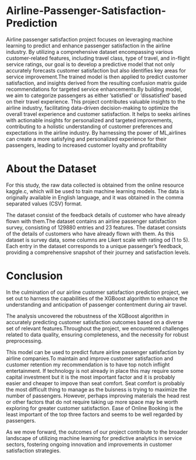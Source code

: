 # Airline-Passenger-Satisfaction-Prediction
Airline passenger satisfaction project focuses on leveraging machine learning to predict and enhance passenger satisfaction in the airline industry. By
utilizing a comprehensive dataset encompassing various customer-related features, including travel class, type of travel, and in-flight service ratings, our
goal is to develop a predictive model that not only accurately forecasts customer satisfaction but also identifies key areas for service improvement.The
trained model is then applied to predict customer satisfaction, and insights
derived from the resulting confusion matrix guide recommendations for targeted service enhancements.By building model, we aim to categorize passengers as either ’satisfied’ or ’dissatisfied’ based on their travel experience.
This project contributes valuable insights to the airline industry, facilitating
data-driven decision-making to optimize the overall travel experience and
customer satisfaction. It helps to seeks airlines with actionable insights for
personalized and targeted improvements, contributing to a holistic understanding of customer preferences and expectations in the airline industry.
By harnessing the power of ML,airlines can create a more satisfying and
personalized experience for their passengers, leading to increased customer
loyalty and profitability

# About the Dataset
For this study, the raw data collected is obtained from the online resource
kaggle.c, which will be used to train machine learning models. The data is
originally available in English language, and it was obtained in the comma
separated values (CSV) format. 

The dataset consist of the feedback details of customer who have already flown with them.The dataset contains an airline passenger satisfaction survey, consisting of 129880 entries and 23 features. 
The dataset consists of the details of customers who have already flown with them. As this dataset is survey data,
some columns are Likert scale with rating od (1 to 5).
Each entry in the dataset corresponds to a unique passenger’s feedback, providing a comprehensive snapshot of their journey and satisfaction levels.

# Conclusion
In the culmination of our airline customer satisfaction prediction project, we
set out to harness the capabilities of the XGBoost algorithm to enhance the
understanding and anticipation of passenger contentment during air travel.

The analysis uncovered
the robustness of the XGBoost algorithm in accurately predicting customer
satisfaction outcomes based on a diverse set of relevant features.Throughout
the project, we encountered challenges related to data quality, ensuring completeness, and the necessity for robust preprocessing.

This model can be used to predict future airline passenger satisfaction by
airline companies.To maintain and improve customer satisfaction and customer retention my recommendation is to have top notch inflight entertainment. If technology is not already in place this may require some capital investment but it is the most important factor and it is probably easier and
cheaper to impove than seat comfort. Seat comfort is probably the most
difficult thing to manage as the buisness is trying to maximize the number
of passengers. However, perhaps improving materials the head rest or other
factors that do not require taking up more space may be worth exploring
for greater customer satisfaction. Ease of Online Booking is the least important of the top three factors and seems to be well regarded by passengers.

As we move forward, the outcomes of our project contribute to the broader
landscape of utilizing machine learning for predictive analytics in service sectors, fostering ongoing innovation and improvements in customer satisfaction
strategies.
